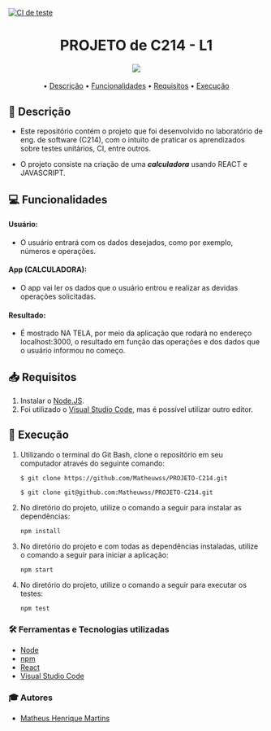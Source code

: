 [![CI de teste](https://github.com/Matheuwss/PROJETO-C214/actions/workflows/node.js.yml/badge.svg?branch=main)](https://github.com/Matheuwss/PROJETO-C214/actions/workflows/node.js.yml)

<h1 align="center">PROJETO de C214 - L1</h1>
<h4 align="center"><img src="https://img.icons8.com/external-avoca-kerismaker/64/null/external-Programing-web-development-avoca-kerismaker.png"/></h4>

<p align="center">
  • <a href="#Descrição">Descrição</a> •
    <a href="#Funcionalidades">Funcionalidades</a> •
    <a href="#Requisitos">Requisitos</a> •
    <a href="#Execução">Execução</a> 
</p>

<h2 id="Descrição">📝 Descrição </h2>

- Este repositório contém o projeto que foi desenvolvido no laboratório de eng. de software (C214), com o intuito de praticar os aprendizados sobre testes unitários, CI, entre outros.

- O projeto consiste na criação de uma <b><i>calculadora</i></b> usando REACT e JAVASCRIPT.


<h2 id="Funcionalidades">💻 Funcionalidades </h2>

#### Usuário:
- O usuário entrará com os dados desejados, como por exemplo, números e operações.

#### App (CALCULADORA):
- O app vai ler os dados que o usuário entrou e realizar as devidas operações solicitadas.

#### Resultado:
- É mostrado NA TELA, por meio da aplicação que rodará no endereço localhost:3000, o resultado em função das operações e dos dados que o usuário informou no começo.


<h2 id="Requisitos">📥 Requisitos </h2>

1. Instalar o [Node.JS](https://nodejs.org/en/download/).
2. Foi utilizado o [Visual Studio Code](https://code.visualstudio.com/), mas  é possível utilizar outro editor.


<h2 id="Execução">🧩 Execução</h2>

1. Utilizando o terminal do Git Bash, clone o repositório em seu computador através do seguinte comando:
    ```
    $ git clone https://github.com/Matheuwss/PROJETO-C214.git
    ```
    ```
    $ git clone git@github.com:Matheuwss/PROJETO-C214.git
    ```

2. No diretório do projeto, utilize o comando a seguir para instalar as dependências:
    ```
    npm install
    ```

3. No diretório do projeto e com todas as dependências instaladas, utilize o comando a seguir para iniciar a aplicação:
    ```
    npm start
    ```

4. No diretório do projeto, utilize o comando a seguir para executar os testes:
    ```
    npm test
    ```


### 🛠️ Ferramentas e Tecnologias utilizadas
- [Node](https://nodejs.org/en/)
- [npm](https://www.npmjs.com/)
- [React](https://reactjs.org/)
- [Visual Studio Code](https://code.visualstudio.com/)

### 🎓 Autores 
* [Matheus Henrique Martins](https://github.com/Matheuwss)